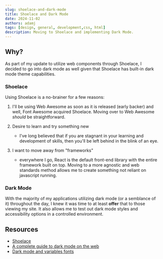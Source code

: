 ```yaml
---
slug: shoelace-and-dark-mode
title: Shoelace and Dark Mode
date: 2024-11-02
authors: adamj
tags: [design, general, development,css, html]
description: Moving to Shoelace and implementing Dark Mode.
---
```


## Why?

As part of my update to utilize web components through Shoelace, I decided to go into dark mode as well given that Shoelace has built-in dark mode theme capabilities.

<!-- truncate -->

### Shoelace

Using Shoelace is a no-brainer for a few reasons:

1. I'll be using Web Awesome as soon as it is released (early backer) and well, Font Awesome acquired Shoelace. Moving over to Web Awesome *should* be straightforward.

2. Desire to learn and try something new
    - I've long believed that if you are stagnant in your learning and development of skills, then you'll be left behind in the blink of an eye.

3. I want to move away from "frameworks"
    - everywhere I go, React is the default front-end library with the entire framework built on top. Moving to a more agnostic and web standards method allows me to create something not reliant on javascript running.

### Dark Mode

With the majority of my applications utilizing dark mode (or a semblance of it) throughout the day, I knew it was time to at least **offer** that to those viewing my site. It also allows me to test out dark mode styles and accessibility options in a controlled environment.

## Resources

- [Shoelace](https://www.shoelace.style)
- [A complete guide to dark mode on the web](https://css-tricks.com/a-complete-guide-to-dark-mode-on-the-web/#aa-using-separate-stylesheets)
- [Dark mode and variables fonts](https://css-tricks.com/dark-mode-and-variable-fonts/)

